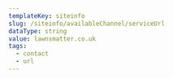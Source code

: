 ```yaml
---
templateKey: siteinfo
slug: /siteinfo/availableChannel/serviceUrl
dataType: string
value: lawnsmatter.co.uk
tags:
  - contact
  - url
---
```




